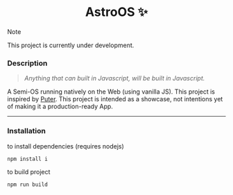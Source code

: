 <h1 align="center"><strong>AstroOS</strong> ✨</h1> 

> [!NOTE]  
> This project is currently under development.


### Description
> *Anything that can built in Javascript, will be built in Javascript.*
> 

<p>
A Semi-OS running natively on the Web (using vanilla JS). This project is inspired by <a href="https://puter.com">Puter</a>. 
This project is intended as a showcase, not intentions yet of making it a production-ready App.
</p>

-----
### Installation
to install dependencies (requires nodejs)
```bash
npm install i
```
to build project
```bash
npm run build
```
